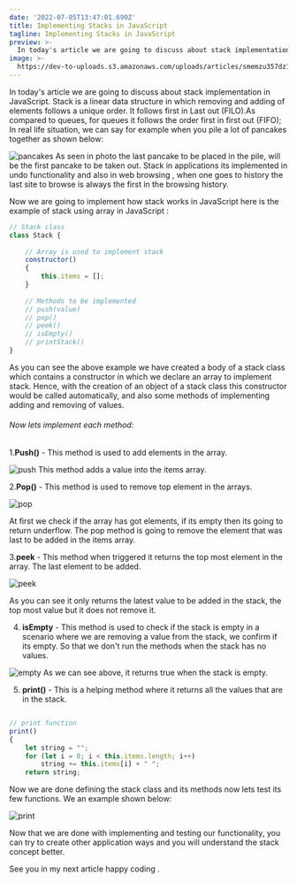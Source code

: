 ```yaml
---
date: '2022-07-05T13:47:01.690Z'
title: Implementing Stacks in JavaScript
tagline: Implementing Stacks in JavaScript
preview: >-
  In today's article we are going to discuss about stack implementation in JavaScript. Stack is a linear data structure in which removing and adding of elements follows a unique order.
image: >-
  https://dev-to-uploads.s3.amazonaws.com/uploads/articles/smemzu357dz1z2vtxgfc.png
---
```

In today's article we are going to discuss about stack implementation in JavaScript. Stack is a linear data structure in which removing and adding of elements follows a unique order.
It follows first in Last out (FILO).As compared to queues, for queues it follows the order first in first out (FIFO);
In real life situation, we can say for example when you pile a lot of pancakes  together as shown below:

![pancakes](https://dev-to-uploads.s3.amazonaws.com/uploads/articles/927bu3puaq8cnheg4pxl.jpg)
As seen in photo the last pancake to be placed in the pile, will be the first pancake to be taken out.
Stack in applications its implemented in undo functionality and also in web browsing , when one goes to history the last site to browse is always the first in the browsing history. 

Now we are going to implement how stack works in JavaScript 
here is the example of stack using array in JavaScript :
  
```javascript
// Stack class
class Stack {
  
    // Array is used to implement stack
    constructor()
    {
        this.items = [];
    }
  
    // Methods to be implemented
    // push(value)
    // pop()
    // peek()
    // isEmpty()
    // printStack()
}

```

As you can see the above example we have created  a body  of a stack class which contains a constructor in which we declare an array to implement stack. Hence, with the creation of an object of a stack class this constructor would be called automatically, and also some methods of implementing adding and removing of values.
###### Now lets implement each method:

1.**Push()** - This method is used to add elements in the array.


![push](https://dev-to-uploads.s3.amazonaws.com/uploads/articles/99gz2xotqpjf21xwg3qz.PNG)
This method adds a value into the items array.

2.**Pop()** - This method is used to remove top element in the arrays.


![pop](https://dev-to-uploads.s3.amazonaws.com/uploads/articles/nn08p45c3b09mwnv1zse.PNG)

At first we check if the array has got elements, if its empty then its going to return underflow. The pop method is going to remove the element that was last to be added in the items array.

3.**peek** - This method when triggered it returns the top most element in the array. The last element to be added.



![peek](https://dev-to-uploads.s3.amazonaws.com/uploads/articles/izc5ippz5p00h7momf7n.PNG)

As you can see it only returns the latest value to be added in the stack, the top most value but it does not remove it.

4. **isEmpty** - This method is used to check if the stack is empty in a scenario where we are removing a value from the stack, we confirm if its empty. So that we don't run the methods when the stack has no values.


![empty](https://dev-to-uploads.s3.amazonaws.com/uploads/articles/o1ig5lskbe1olxe4z9ip.PNG)
As we can see above, it returns true when the stack is empty. 

5. **print()** - This is a helping method where it returns all the values that are in the stack.

```javascript

// print function
print()
{
    let string = "";
    for (let i = 0; i < this.items.length; i++)
        string += this.items[i] + " ";
    return string;

```

Now we are done defining the stack class and its methods now lets test its few functions. We an example shown below:

![print](https://dev-to-uploads.s3.amazonaws.com/uploads/articles/dl6if6c73eb38cf6pfy1.png)
 
Now that we are done with implementing and testing our functionality, you can try to create other application ways
and you will understand the stack concept better.

See you in my next article happy coding .
